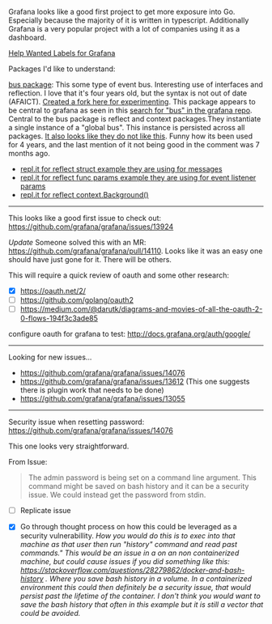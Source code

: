 Grafana looks like a good first project to get more exposure into Go. 
Especially because the majority of it is written in typescript. Additionally Grafana is a very popular project with a lot of companies using it as a dashboard.

[Help Wanted Labels for Grafana](https://github.com/grafana/grafana/labels/help%20wanted)

Packages I'd like to understand:

[bus package](https://github.com/grafana/grafana/tree/b47a4954c9b0208869298c75e97c212430565f1e/pkg/bus): This some type of event bus. Interesting use of interfaces and reflection. I love that it's four years old, but the syntax is not out of date (AFAICT). [Created a fork here for experimenting](https://github.com/danielbh/go-event-bus/tree/master). This package appears to be central to grafana as seen in this [search for "bus" in the grafana repo](https://github.com/grafana/grafana/search?utf8=%E2%9C%93&q=bus&type=). Central to the bus package is reflect and context packages.They instantiate a single instance of a "global bus". This instance is persisted across all packages. [It also looks like they do not like this](https://github.com/grafana/grafana/blob/master/pkg/bus/bus.go#L67). Funny how its been used for 4 years, and the last mention of it not being good in the comment was 7 months ago.

- [repl.it for reflect struct example they are using for messages](https://repl.it/@danielbh/reflect-struct)
- [repl.it for reflect func params example they are using for event listener params](https://repl.it/@danielbh/reflect-func-param)
- [repl.it for reflect context.Background()](https://repl.it/@danielbh/reflect-context)

*** 

This looks like a good first issue to check out: https://github.com/grafana/grafana/issues/13924

*Update* Someone solved this with an MR: https://github.com/grafana/grafana/pull/14110. Looks like it was an easy one should have just gone for it. There will be others.

This will require a quick review of oauth and some other research: 

- [x] https://oauth.net/2/
- [ ] https://github.com/golang/oauth2
- [ ] https://medium.com/@darutk/diagrams-and-movies-of-all-the-oauth-2-0-flows-194f3c3ade85

configure oauth for grafana to test: http://docs.grafana.org/auth/google/

***
 
Looking for new issues...
 
 - https://github.com/grafana/grafana/issues/14076
 - https://github.com/grafana/grafana/issues/13612 (This one suggests there is plugin work that needs to be done)
-  https://github.com/grafana/grafana/issues/13055

*** 

Security issue when resetting password: https://github.com/grafana/grafana/issues/14076

This one looks very straightforward. 

From Issue: 
> The admin password is being set on a command line argument. This command might be saved on bash history and it can be a security issue. We could instead get the password from stdin.

- [ ] Replicate issue
- [x] Go through thought process on how this could be leveraged as a security vulnerabillity. *How you would do this is to exec into that machine as that user then run "history" command and read past commands." This would be an issue in a on an non containerized machine, but could cause issues if you did something like this: https://stackoverflow.com/questions/28279862/docker-and-bash-history . Where you save bash history in a volume. In a containerized environment this could then definitely be a security issue, that would persist past the lifetime of the container. I don't think you would want to save the bash history that often in this example but it is still a vector that could be avoided.*


